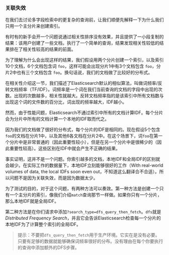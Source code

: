 <!--秀川译-->
### 关联失效

在我们去讨论多字段检索中的更复杂的查询前，让我们顺便先解释一下为什么我们只用一个主分片来创建索引。

有时有的新手会开一个问题说通过相关性排序没有效果，并且提供了一小段复制的结果：该用户创建了一些文档，执行了一个简单的查询，结果发现相关性较低的结果排在了相关性较高的结果的前面。

为了理解为什么会出现这样的结果，我们假设用两个分片创建一个索引，以及索引10个文档，6个文档包含词 `foo`，这样可能会出现分片1中有3个文档包含 `foo`，分片2中也有三个文档包含 `foo`。换句话说，我们的文档做了比较好的分布式。

在相关性介绍这一节，我们描述了Elasticsearch默认的相似算法，叫做词频率/反转文档频率（TF/IDF）。词频率是一个词在我们当前查询的文档的字段中出现的次数。出现的次数越多，相关性就越大。反转文档频率指的是该索引中所有文档数与出现这个词的文件数的百分比，词出现的频率越大，IDF越小。

然而，由于性能问题，Elasticsearch不通过索引中所有的文档计算IDF。每个分片会为分片中所有的文档计算一个本地的IDF取而代之。

因为我们的文档做了很好的分布式，每个分片的IDF是相同的。现在假设5个包含`foo`的文档在分片1中，以及其他6各文档在分片2中。在这个场景下，词`foo`在第一个分片中是非常普通的（因此重要性较小），但是在另一个分片中是很稀少的（因此重要性较高）。这些区别在IDF中就会产生不正确的结果。

事实证明，这并不是一个问题。你索引越多的文档，本地IDF和全局IDF的区别就会越少。在实际工作的数据量下，本地IDF立刻能够很好的工作（With real-world
volumes of data, the local IDFs soon even out，不知道这么翻译合不合适）。所以问题不是因为关联失效，而是因为数据太少。

为了测试的目的，对于这个问题，有两种方法可以奏效。第一种方法是创建一个只有一个主分片的索引，像我们介绍`match`查询那节一样做。如果你只有一个分片，那么本地IDF就是全局IDF。

第二种方法是在你们请求中添加`?search_type=dfs_query_then_fetch`。`dfs`就是*Distributed Frequency Search*，并且它会告诉Elasticsearch检查每一个分片的本地IDF为了计算整个索引的全局IDF。

> 提示：不要把`dfs_query_then_fetch`用于生产环境。它实在是没有必要。只要有足够的数据就能够确保词频率很好的分布。没有理由在每个你要执行的查询中添加额外的DFS步骤。


<!--
[[relevance-is-broken]]
=== Relevance Is Broken!

Before we move on to discussing more-complex queries in
<<multi-field-search>>, let's make a quick detour to explain why we
<<match-test-data,created our test index>> with just one primary shard.

Every now and again a new user opens an issue claiming that sorting by
relevance((("relevance", "differences in IDF producing incorrect results"))) is broken and offering a short reproduction: the user indexes a few
documents, runs a simple query, and finds apparently less-relevant results
appearing above more-relevant results.

To understand why this happens, let's imagine that we create an index with two
primary shards and we index ten documents, six of which contain the word `foo`.
It may happen that shard 1 contains three of the `foo` documents and shard
2 contains the other three.  In other words, our documents are well distributed.

In <<relevance-intro>>, we described the default similarity algorithm used in
Elasticsearch, ((("Term Frequency/Inverse Document Frequency  (TF/IDF) similarity algorithm")))called _term frequency / inverse document frequency_ or TF/IDF.
Term frequency counts the number of times a term appears within the field we are
querying in the current document.  The more times it appears, the more
relevant is this document. The _inverse document frequency_ takes((("inverse document frequency")))((("IDF", see="inverse document frequency"))) into account
how often a term appears as a percentage of _all the documents in the index_.
The more frequently the term appears, the less weight it has.

However, for performance reasons, Elasticsearch doesn't calculate the IDF
across all documents in the index.((("shards", "local inverse document frequency (IDF)"))) Instead, each shard calculates a local IDF
for the documents contained _in that shard_.

Because our documents are well distributed, the IDF for both shards will be
the same.  Now imagine instead that five of the `foo` documents are on shard 1,
and the sixth document is on shard 2.  In this scenario, the term `foo` is
very common on one shard (and so of little importance), but rare on the other
shard (and so much more important). These differences in IDF can produce
incorrect results.

In practice, this is not a problem. The differences between local and  global
IDF diminish the more documents that you add to the index. With real-world
volumes of data, the local IDFs soon even out. The problem is not that
relevance is broken but that there is too little data.

For testing purposes, there are two ways we can work around this issue. The
first is to create an index with one primary shard, as we did in the section
introducing the <<match-query,`match` query>>. If you have only one shard, then
the local IDF _is_ the global IDF.

The second workaround is to add `?search_type=dfs_query_then_fetch` to your
search requests. The `dfs` stands((("search_type", "dfs_query_then_fetch")))((("dfs_query_then_fetch search type")))((("DFS (Distributed Frequency Search)"))) for _Distributed Frequency Search_, and it
tells Elasticsearch to first retrieve the local IDF from each shard in order
to calculate the global IDF across the whole index.

TIP: Don't use `dfs_query_then_fetch` in production.  It really isn't
required. Just having enough data will ensure that your term frequencies are
well distributed. There is no reason to add this extra DFS step to every query
that you run.

-->
